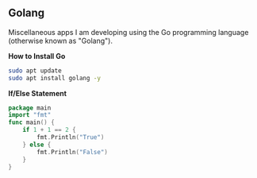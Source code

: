 ## Golang
Miscellaneous apps I am developing using the Go programming language (otherwise known as "Golang"). 

**How to Install Go**
```bash
sudo apt update
sudo apt install golang -y
```

**If/Else Statement**
```go
package main
import "fmt"
func main() {
    if 1 + 1 == 2 {
        fmt.Println("True")
    } else {
        fmt.Println("False")
    }
}
```
